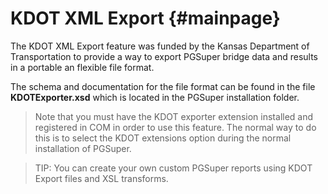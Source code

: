 KDOT XML Export {#mainpage}
============

The KDOT XML Export feature was funded by the Kansas Department of Transportation to provide a way to export PGSuper bridge data and results in a portable an flexible file format. 

The schema and documentation for the file format can be found in the file **KDOTExporter.xsd** which is located in the PGSuper installation folder.

> Note that you must have the KDOT exporter extension installed and registered in COM in order to use this feature. The normal way to do this is to select the KDOT extensions option during the normal installation of PGSuper.
 
> TIP: You can create your own custom PGSuper reports using KDOT Export files and XSL transforms.

